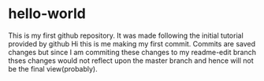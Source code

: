 # hello-world
This is my first github repository. It was made following the initial tutorial provided by github
Hi this is me making my first commit.
Commits are saved changes but since I am commiting these changes to my readme-edit branch thses changes would not reflect upon the master branch and hence will not be the final view(probably).

